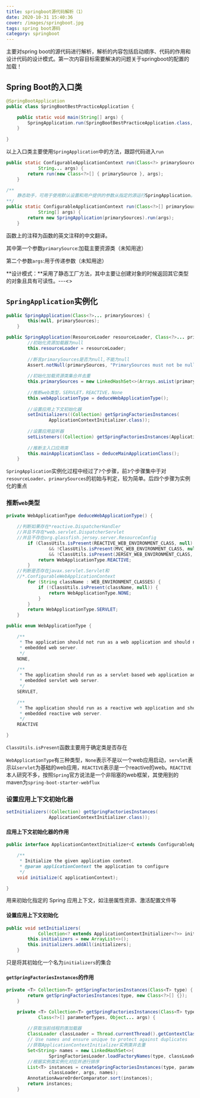 ```yaml
---
title: springboot源代码解析（1）
date: 2020-10-31 15:40:36
cover: /images/springboot.jpg
tags: spring boot源码
category: springboot
---
```


主要对spring boot的源代码进行解析，解析的内容包括启动顺序、代码的作用和设计代码的设计模式。第一次内容目标需要解决的问题关于springboot的配置的加载！

## Spring Boot的入口类

```java
@SpringBootApplication
public class SpringBootBestPracticeApplication {

	public static void main(String[] args) {
		SpringApplication.run(SpringBootBestPracticeApplication.class, args);
	}
	
}
```

以上入口类主要使用`SpringApplication`中的方法，跟踪代码进入`run`

```java
public static ConfigurableApplicationContext run(Class<?> primarySource,
			String... args) {
		return run(new Class<?>[] { primarySource }, args);
	}

/**
	静态助手，可用于使用默认设置和用户提供的参数从指定的源运行SpringApplication。
**/
public static ConfigurableApplicationContext run(Class<?>[] primarySources,
			String[] args) {
		return new SpringApplication(primarySources).run(args);
	}
```

函数上的注释为函数的英文注释的中文翻译。

其中第一个参数`primarySource`:加载主要资源类（未知用途）

第二个参数`args`:用于传递参数（未知用途）

**设计模式：**采用了静态工厂方法，其中主要让创建对象的时候返回其它类型的对象且具有可读性。---<<Effective-Java>>

## `SpringApplication`实例化

```java
public SpringApplication(Class<?>... primarySources) {
		this(null, primarySources);
	}

public SpringApplication(ResourceLoader resourceLoader, Class<?>... primarySources) {
    	//初始化资源加载器为null
		this.resourceLoader = resourceLoader;
    	
    	//断言primarySources是否为null,不能为null
		Assert.notNull(primarySources, "PrimarySources must not be null");
    
    	//初始化加载资源类集合并去重
		this.primarySources = new LinkedHashSet<>(Arrays.asList(primarySources));
    
    	//推断web类型，SERVLET，REACTIVE，None
		this.webApplicationType = deduceWebApplicationType();
    
    	//设置应用上下文初始化器
		setInitializers((Collection) getSpringFactoriesInstances(
				ApplicationContextInitializer.class));
    	
    	//设置应用监听器
		setListeners((Collection) getSpringFactoriesInstances(ApplicationListener.class));
    
    	//推断主入口应用类
		this.mainApplicationClass = deduceMainApplicationClass();
	}
```

`SpringApplication`实例化过程中经过了`7`个步骤，前`3`个步骤集中于对`resourceLoader`、`primarySources`的初始与判定，较为简单。后四个步骤为实例化的重点

### 推断`web`类型

```java
private WebApplicationType deduceWebApplicationType() {
    
    //判断如果存在*reactive.DispatcherHandler
    //并且不存在*web.servlet.DispatcherServlet
    //并且不存在org.glassfish.jersey.server.ResourceConfig
		if (ClassUtils.isPresent(REACTIVE_WEB_ENVIRONMENT_CLASS, null)
				&& !ClassUtils.isPresent(MVC_WEB_ENVIRONMENT_CLASS, null)
				&& !ClassUtils.isPresent(JERSEY_WEB_ENVIRONMENT_CLASS, null)) {
			return WebApplicationType.REACTIVE;
		}
    //判断是否存在javax.servlet.Servlet和
    //*.ConfigurableWebApplicationContext
		for (String className : WEB_ENVIRONMENT_CLASSES) {
			if (!ClassUtils.isPresent(className, null)) {
				return WebApplicationType.NONE;
			}
		}
		return WebApplicationType.SERVLET;
	}

public enum WebApplicationType {

	/**
	 * The application should not run as a web application and should not start an
	 * embedded web server.
	 */
	NONE,

	/**
	 * The application should run as a servlet-based web application and should start an
	 * embedded servlet web server.
	 */
	SERVLET,

	/**
	 * The application should run as a reactive web application and should start an
	 * embedded reactive web server.
	 */
	REACTIVE

}
```

`ClassUtils.isPresent`函数主要用于确定类是否存在

`WebApplicationType`有三种类型，`None`表示不是以一个web应用启动，`servlet`表示以`servlet`为基础的web应用，`REACTIVE`表示是一个reactive的web。`REACTIVE`本人研究不多，按照`Spring`官方说法是一个非阻塞的web框架，其使用到的maven为`spring-boot-starter-webflux`

### 设置应用上下文初始化器

```java
setInitializers((Collection) getSpringFactoriesInstances(
				ApplicationContextInitializer.class));
```

#### 应用上下文初始化器的作用

```java
public interface ApplicationContextInitializer<C extends ConfigurableApplicationContext> {

	/**
	 * Initialize the given application context.
	 * @param applicationContext the application to configure
	 */
	void initialize(C applicationContext);

}
```

用来初始化指定的 Spring 应用上下文，如注册属性资源、激活配置文件等

#### 设置应用上下文初始化

```java
public void setInitializers(
			Collection<? extends ApplicationContextInitializer<?>> initializers) {
		this.initializers = new ArrayList<>();
		this.initializers.addAll(initializers);
	}
```

只是将其初始化一个名为`initializers`的集合

#### `getSpringFactoriesInstances`的作用

```java
private <T> Collection<T> getSpringFactoriesInstances(Class<T> type) {
		return getSpringFactoriesInstances(type, new Class<?>[] {});
	}

	private <T> Collection<T> getSpringFactoriesInstances(Class<T> type,
			Class<?>[] parameterTypes, Object... args) {
        
        //获取当前线程的类加载器
		ClassLoader classLoader = Thread.currentThread().getContextClassLoader();
		// Use names and ensure unique to protect against duplicates
        //获取ApplicationContextInitializer实例类并去重
		Set<String> names = new LinkedHashSet<>(
				SpringFactoriesLoader.loadFactoryNames(type, classLoader));
        //根据实例类实例化对应并进行排序
		List<T> instances = createSpringFactoriesInstances(type, parameterTypes,
				classLoader, args, names);
		AnnotationAwareOrderComparator.sort(instances);
		return instances;
	}
```





